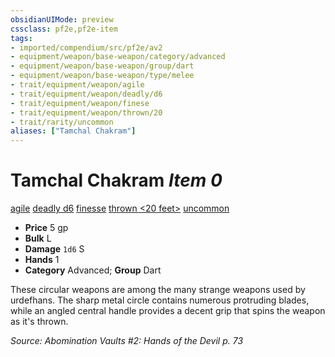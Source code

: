 ```yaml
---
obsidianUIMode: preview
cssclass: pf2e,pf2e-item
tags:
- imported/compendium/src/pf2e/av2
- equipment/weapon/base-weapon/category/advanced
- equipment/weapon/base-weapon/group/dart
- equipment/weapon/base-weapon/type/melee
- trait/equipment/weapon/agile
- trait/equipment/weapon/deadly/d6
- trait/equipment/weapon/finese
- trait/equipment/weapon/thrown/20
- trait/rarity/uncommon
aliases: ["Tamchal Chakram"]
---
```

# Tamchal Chakram *Item 0*  
[agile](agile.md)  [deadly d6](deadly.md)  [finesse](finesse.md)  [thrown <20 feet>](thrown.md)  [uncommon](uncommon.md)  

- **Price** 5 gp
- **Bulk** L
- **Damage** `1d6` S
- **Hands** 1
- **Category** Advanced; **Group** Dart 

These circular weapons are among the many strange weapons used by urdefhans. The sharp metal circle contains numerous protruding blades, while an angled central handle provides a decent grip that spins the weapon as it's thrown.

*Source: Abomination Vaults #2: Hands of the Devil p. 73*